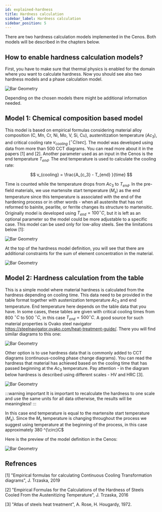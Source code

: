```yaml
---
id: explained-hardness
title: Hardness calculation
sidebar_label: Hardness calculation
sidebar_position: 5
---
```


There are two hardness calculation models implemented in the Cenos. Both models will be described in the chapters below.

## How to enable hardness calculation models?

First, you have to make sure that thermal physics is enabled for the domain where you want to calculate hardness. Now you should see also two hardness models and a phase calculation model. 

<p align="center">

![Bar Geometry](assets/hardness/enable-hardness.png)

</p>

Depending on the chosen models there might be additional information needed.

## Model 1: Chemical composition based model
This model is based on empirical formulas considering material alloy composition (C, Mn, Cr, Ni, Mo, V, Si, Cu), austenitization temperature ($Ac_{3}$), and critical cooling rate $v_{cooling}$ [$^{\circ}C/sec$]. The model was developed using data from more than 500 CCT diagrams. You can read more about it in the papers [1] and [2].
Another parameter used as an input in the Cenos is the end temperature $T_{end}$. The end temperature is used to calculate the cooling rate:

$$
v_{cooling} = \frac{A_{c_3} - T_{end} }{time} 
$$

Time is counted while the temperature drops from $Ac_{3}$ to $T_{end}$.
In the pre-field materials, we use martensite start temperature ($M_s$) as the end temperature since this temperature is associated with the end of the hardening process or in other words - when all austenite that has not reformed to bainite, pearlite, or ferrite changes its structure to martensitic. Originally model is developed using $T_{end}=100 ^{\circ} C$, but it is left as an optional parameter so the model could be more adjustable to a specific case.
This model can be used only for low-alloy steels. See the limitations below [1]:

<p align="center">

![Bar Geometry](assets/hardness/Hardness-module-constraints.png)

</p>

At the top of the hardness model definition, you will see that there are additional constraints for the sum of element concentration in the material.

<p align="center">

![Bar Geometry](assets/hardness/chemical-hardness.png)

</p>


## Model 2: Hardness calculation from the table
This is a simple model where material hardness is calculated from the hardness depending on cooling time. This data need to be provided in the table format together with austenization temperature $Ac_{3}$ and end temperature. End temperature here depends on the table data that you have. In some cases, these tables are given with critical cooling times from 800 $^{\circ} C$ to 500 $^{\circ} C$, in this case $T_{end} = 500 ^{\circ}C$. A good source for such material properties is Ovako steel navigator https://steelnavigator.ovako.com/heat-treatment-guide/. There you will find similar diagrams to this one:

<p align="center">

![Bar Geometry](assets/hardness/hardness-aisi1045.png)

</p>

Other option is to use hardness data that is commonly added to CCT diagrams (continuous-cooling phase change diagrams). You can read the hardness that material has achieved based on the cooling time that has passed beginning at the $Ac_{3}$ temperature. 
Pay attention - in the diagram below hardness is described using different scales - HV and HRC [3]. 
<p align="center">

![Bar Geometry](assets/hardness/cct-hardness.png)

</p>

:::warning important
It is important to recalculate the hardness to one scale and use the same units for all data otherwise, the results will be meaningless!
:::

In this case end temperature is equal to the martensite start temperature ($M_s$). Since the $M_s$ temperature is changing  throughout  the process we suggest using temperature at the beginning of the process, in this case approximately 380 ^{\circ}C$

Here is the preview of the model definition in the Cenos:
<p align="center">

![Bar Geometry](assets/hardness/table-hardness.png)

</p>


## Refrences
[1] "Empirical formulas for calculating Continuous Cooling Transformation diagrams", J. Trzaska, 2019

[2] "Empirical Formulas for the Calculations of the Hardness of Steels Cooled From the Austenitizing Temperature", J. Trzaska, 2016

[3] "Atlas of steels heat treatment", A. Rose, H. Hougardy,  1972.